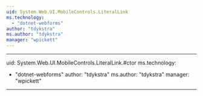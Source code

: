 ```yaml
---
uid: System.Web.UI.MobileControls.LiteralLink
ms.technology: 
  - "dotnet-webforms"
author: "tdykstra"
ms.author: "tdykstra"
manager: "wpickett"
---
```


---
uid: System.Web.UI.MobileControls.LiteralLink.#ctor
ms.technology: 
  - "dotnet-webforms"
author: "tdykstra"
ms.author: "tdykstra"
manager: "wpickett"
---
